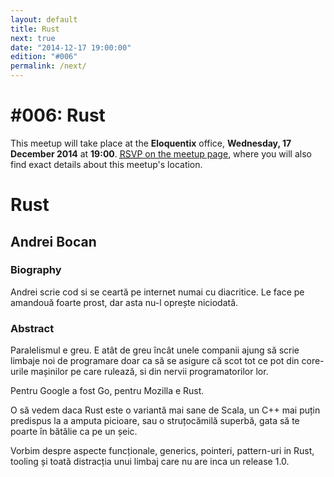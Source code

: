 ```yaml
---
layout: default
title: Rust
next: true
date: "2014-12-17 19:00:00"
edition: "#006"
permalink: /next/
---
```


<div class="description">
  <h1>#006: Rust</h1>
  <p>This meetup will take place at the <strong>Eloquentix</strong> office,
    <strong>Wednesday, 17 December 2014</strong> at <strong>19:00</strong>.
    <a href="http://www.meetup.com/bucharestfp/events/218938685/"><abbr title="Répondez, S’il Vous Plaît">RSVP</abbr> on the meetup page</a>,
    where you will also find exact details about this meetup's location.</p>

  <!-- <p>There's no scheduled meetup for the moment, but our tentative date is 26 November 2014.</p>
  <p>Make sure you've registered an account with <a href="http://www.meetup.com/">Meetup</a>
    and joined <a href="http://www.meetup.com/bucharestfp/">our group</a> there, as that is the
    primary channel for announcing new meetups.</p>
  <p>In addition, you may want to follow our <a href="https://twitter.com/bucharestfp">Twitter account</a>
    or subscribe to our <a href="https://groups.google.com/forum/#!forum/bucharestfp">mailing list</a>.</p>
  <p>See you soon!</p> -->
</div>

<div class="clear-fix"></div>

<div class="presentation">
  <h1>Rust</h1>
  <div class="details">
    <div class="left">
      <div class="biography">
        <h2 class="speaker">Andrei Bocan</h2>
        <h3>Biography</h3>
        <p>Andrei scrie cod si se ceartă pe internet numai cu diacritice. Le
          face pe amandouă foarte prost, dar asta nu-l oprește niciodată.</p>
      </div>
      <div class="abstract">
        <h3>Abstract</h3>
        <p>Paralelismul e greu. E atât de greu încât unele companii ajung să scrie
        limbaje noi de programare doar ca să se asigure că scot tot ce pot din
        core-urile mașinilor pe care rulează, si din nervii programatorilor lor.
        <p>Pentru Google a fost Go, pentru Mozilla e Rust.</p>
        <p>O să vedem daca Rust este o variantă mai sane de Scala, un C++ mai puțin
        predispus la a amputa picioare, sau o struțocămilă superbă, gata să te poarte
        în bătălie ca pe un șeic.</p>
        <p>Vorbim despre aspecte funcționale, generics, pointeri, pattern-uri in Rust,
        tooling și toată distracția unui limbaj care nu are inca un release 1.0.</p></p>
      </div>
    </div>
    <div class="right"></div>
  </div>
</div>
